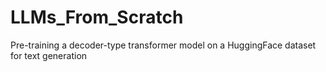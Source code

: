 # LLMs_From_Scratch
Pre-training a decoder-type transformer model on a HuggingFace dataset for text generation
